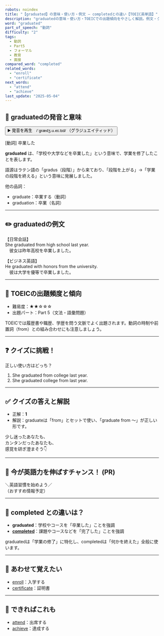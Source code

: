 ```yaml
---
robots: noindex
title: "【graduated】の意味・使い方・例文 ― completedとの違い【TOEIC英単語】"
description: "graduatedの意味・使い方・TOEICでの出題傾向をやさしく解説。例文・クイズ付きでcompletedとの違いもわかりやすく学べます。"
word: "graduated"
part_of_speech: "動詞"
difficulty: "2"
tags:
  - 動詞
  - Part5
  - フォーマル
  - 教育
  - 面接
compared_word: "completed"
related_words:
  - "enroll"
  - "certificate"
next_words:
  - "attend"
  - "achieve"
last_update: "2025-05-04"
---
```


## 🔰 graduatedの発音と意味

<button class="play-audio" onclick="playTTS('graduated')">
  <span class="play-audio-main">
    ▶️ 発音を再生　/ˈɡrædʒ.u.eɪ.tɪd/
  </span>
  <span class="play-audio-sub">
    （グラジュエイティッド）
  </span>
</button>

[動詞] 卒業した

**graduated** は、「学校や大学などを卒業した」という意味で、学業を修了したことを表します。

語源はラテン語の「gradus（段階）」から来ており、「段階を上がる」→「学業の段階を終える」という意味に発展しました。

他の品詞：  
- graduate：卒業する（動詞）
- graduation：卒業（名詞）

---

## ✏️ graduatedの例文

【日常会話】  
She graduated from high school last year.  
　彼女は昨年高校を卒業しました。

【ビジネス英語】  
He graduated with honors from the university.  
　彼は大学を優等で卒業しました。

---

## 🎯 TOEICの出題頻度と傾向

- 難易度：★★☆☆☆
- 出題パート：Part 5（文法・語彙問題）

TOEICでは履歴書や職歴、学歴を問う文脈でよく出題されます。動詞の時制や前置詞（from）との組み合わせにも注意しましょう。

---

## ❓ クイズに挑戦！

正しい使い方はどっち？

1. She graduated from college last year.  
2. She graduated college from last year.

---

## ✅ クイズの答えと解説

- 正解：**1**
- 解説：graduateは「from」とセットで使い、「graduate from ～」が正しい形です。

少し迷ったあなたも、  
カンタンだったあなたも、  
感覚を研ぎ澄まそう👇️

---

## 🚀 今が英語力を伸ばすチャンス！ (PR)

<div class="info-center">
＼英語習慣を始めよう／<br>  
（おすすめ情報予定）
</div>

---

## 🤔  completed との違いは？

- **graduated**：学校やコースを「卒業した」ことを強調
- **[completed](/word/completed/)**：課題やコースなどを「完了した」ことを強調

graduatedは「学業の修了」に特化し、completedは「何かを終えた」全般に使います。

---

## 🧩 あわせて覚えたい

- [enroll](/word/enroll/)：入学する
- [certificate](/word/certificate/)：証明書

---

## 📖 できればこれも

- [attend](/word/attend/)：出席する
- [achieve](/word/achieve/)：達成する

<!-- cvid: aid39_bid13 -->
